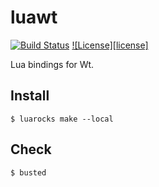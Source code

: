 # luawt

[![Build Status][build-status]][travis]
[![License][license]](LICENSE)

Lua bindings for Wt.

## Install

`$ luarocks make --local`

## Check

`$ busted`

[travis]: https://travis-ci.org/zer0main/luawt
[build-status]: https://travis-ci.org/zer0main/luawt.png?branch=master
